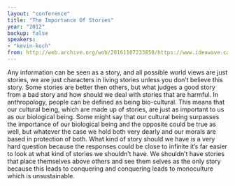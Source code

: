 ```yaml
---
layout: "conference"
title: "The Importance Of Stories"
year: "2012"
backup: false
speakers:
- "kevin-koch"
from: http://web.archive.org/web/20161107233850/https://www.ideawave.ca/2012-conference/the-importance-of-stories/
---
```


Any information can be seen as a story, and all possible world views
are just stories, we are just characters in living stories unless you
don’t believe this story. Some stories are better then others, but
what judges a good story from a bad story and how should we deal with
stories that are harmful. In anthropology, people can be defined as being
bio-cultural. This means that our cultural being, which are made up of
stories, are just as important to us as our biological being. Some might
say that our cultural being surpasses the importance of our biological
being and the opposite could be true as well, but whatever the case
we hold both very dearly and our morals are based in protection of
both. What kind of story should we have is a very hard question because
the responses could be close to infinite it’s far easier to look at
what kind of stories we shouldn’t have. We shouldn’t have stories
that place themselves above others and see them selves as the only story
because this leads to conquering and conquering leads to monoculture
which is unsustainable.
